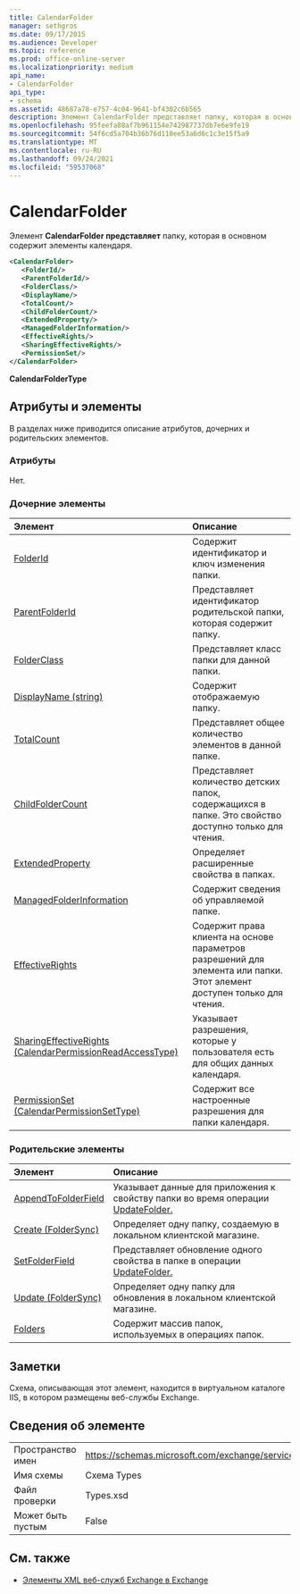 ```yaml
---
title: CalendarFolder
manager: sethgros
ms.date: 09/17/2015
ms.audience: Developer
ms.topic: reference
ms.prod: office-online-server
ms.localizationpriority: medium
api_name:
- CalendarFolder
api_type:
- schema
ms.assetid: 48687a78-e757-4c04-9641-bf4302c6b565
description: Элемент CalendarFolder представляет папку, которая в основном содержит элементы календаря.
ms.openlocfilehash: 95feefa88af7b961154e742987737db7e6e9fe19
ms.sourcegitcommit: 54f6cd5a704b36b76d110ee53a6d6c1c3e15f5a9
ms.translationtype: MT
ms.contentlocale: ru-RU
ms.lasthandoff: 09/24/2021
ms.locfileid: "59537068"
---
```

# <a name="calendarfolder"></a>CalendarFolder

Элемент **CalendarFolder представляет** папку, которая в основном содержит элементы календаря. 
  
```xml
<CalendarFolder>
   <FolderId/>
   <ParentFolderId/>
   <FolderClass/>
   <DisplayName/>
   <TotalCount/>
   <ChildFolderCount/>
   <ExtendedProperty/>
   <ManagedFolderInformation/>
   <EffectiveRights/>
   <SharingEffectiveRights/>
   <PermissionSet/>
</CalendarFolder>
```

 **CalendarFolderType**
## <a name="attributes-and-elements"></a>Атрибуты и элементы

В разделах ниже приводится описание атрибутов, дочерних и родительских элементов.
  
### <a name="attributes"></a>Атрибуты

Нет.
  
### <a name="child-elements"></a>Дочерние элементы

|**Элемент**|**Описание**|
|:-----|:-----|
|[FolderId](folderid.md) <br/> |Содержит идентификатор и ключ изменения папки.  <br/> |
|[ParentFolderId](parentfolderid.md) <br/> |Представляет идентификатор родительской папки, которая содержит папку.  <br/> |
|[FolderClass](folderclass.md) <br/> |Представляет класс папки для данной папки.  <br/> |
|[DisplayName (string)](displayname-string.md) <br/> |Содержит отображаемую папку.  <br/> |
|[TotalCount](totalcount.md) <br/> |Представляет общее количество элементов в данной папке.  <br/> |
|[ChildFolderCount](childfoldercount.md) <br/> |Представляет количество детских папок, содержащихся в папке. Это свойство доступно только для чтения.  <br/> |
|[ExtendedProperty](extendedproperty.md) <br/> |Определяет расширенные свойства в папках.  <br/> |
|[ManagedFolderInformation](managedfolderinformation.md) <br/> |Содержит сведения об управляемой папке.  <br/> |
|[EffectiveRights](effectiverights.md) <br/> |Содержит права клиента на основе параметров разрешений для элемента или папки. Этот элемент доступен только для чтения.  <br/> |
|[SharingEffectiveRights (CalendarPermissionReadAccessType)](sharingeffectiverights-calendarpermissionreadaccesstype.md) <br/> |Указывает разрешения, которые у пользователя есть для общих данных календаря.  <br/> |
|[PermissionSet (CalendarPermissionSetType)](permissionset-calendarpermissionsettype.md) <br/> |Содержит все настроенные разрешения для папки календаря.  <br/> |
   
### <a name="parent-elements"></a>Родительские элементы

|**Элемент**|**Описание**|
|:-----|:-----|
|[AppendToFolderField](appendtofolderfield.md) <br/> |Указывает данные для приложения к свойству папки во время операции [UpdateFolder.](updatefolder-operation.md)  <br/> |
|[Create (FolderSync)](create-foldersync.md) <br/> |Определяет одну папку, создаемую в локальном клиентской магазине.  <br/> |
|[SetFolderField](setfolderfield.md) <br/> |Представляет обновление одного свойства в папке в операции [UpdateFolder.](updatefolder-operation.md)  <br/> |
|[Update (FolderSync)](update-foldersync.md) <br/> |Определяет одну папку для обновления в локальном клиентской магазине.  <br/> |
|[Folders](folders-ex15websvcsotherref.md) <br/> |Содержит массив папок, используемых в операциях папок.  <br/> |
   
## <a name="remarks"></a>Заметки

Схема, описывающая этот элемент, находится в виртуальном каталоге IIS, в котором размещены веб-службы Exchange.
  
## <a name="element-information"></a>Сведения об элементе

|||
|:-----|:-----|
|Пространство имен  <br/> |https://schemas.microsoft.com/exchange/services/2006/types  <br/> |
|Имя схемы  <br/> |Схема Types  <br/> |
|Файл проверки  <br/> |Types.xsd  <br/> |
|Может быть пустым  <br/> |False  <br/> |
   
## <a name="see-also"></a>См. также



- [Элементы XML веб-служб Exchange в Exchange](ews-xml-elements-in-exchange.md)

